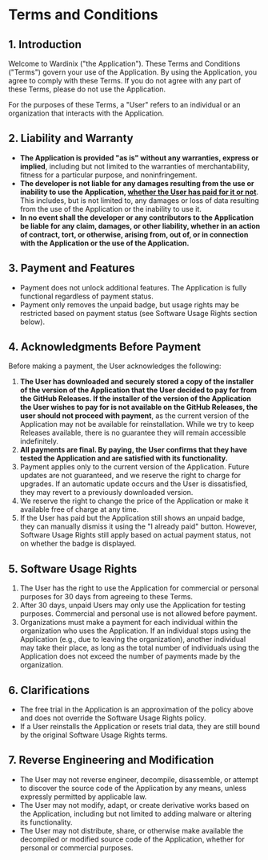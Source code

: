 # Terms and Conditions

## 1. Introduction

Welcome to Wardinix ("the Application"). These Terms and Conditions ("Terms") govern your use of the Application. By using the Application, you agree to comply with these Terms. If you do not agree with any part of these Terms, please do not use the Application.

For the purposes of these Terms, a "User" refers to an individual or an organization that interacts with the Application.

## 2. Liability and Warranty

- **The Application is provided "as is" without any warranties, express or implied**, including but not limited to the warranties of merchantability, fitness for a particular purpose, and noninfringement.
- **The developer is not liable for any damages resulting from the use or inability to use the Application, <ins>whether the User has paid for it or not</ins>**. This includes, but is not limited to, any damages or loss of data resulting from the use of the Application or the inability to use it.
- **In no event shall the developer or any contributors to the Application be liable for any claim, damages, or other liability, whether in an action of contract, tort, or otherwise, arising from, out of, or in connection with the Application or the use of the Application.**

## 3. Payment and Features

- Payment does not unlock additional features. The Application is fully functional regardless of payment status.
- Payment only removes the unpaid badge, but usage rights may be restricted based on payment status (see Software Usage Rights section below).

## 4. Acknowledgments Before Payment

Before making a payment, the User acknowledges the following:

1. **The User has downloaded and securely stored a copy of the installer of the version of the Application that the User decided to pay for from the GitHub Releases. If the installer of the version of the Application the User wishes to pay for is not available on the GitHub Releases, the user should not proceed with payment**, as the current version of the Application may not be available for reinstallation. While we try to keep Releases available, there is no guarantee they will remain accessible indefinitely.
2. **All payments are final. By paying, the User confirms that they have tested the Application and are satisfied with its functionality.**
3. Payment applies only to the current version of the Application. Future updates are not guaranteed, and we reserve the right to charge for upgrades. If an automatic update occurs and the User is dissatisfied, they may revert to a previously downloaded version.
4. We reserve the right to change the price of the Application or make it available free of charge at any time.
5. If the User has paid but the Application still shows an unpaid badge, they can manually dismiss it using the "I already paid" button. However, Software Usage Rights still apply based on actual payment status, not on whether the badge is displayed.

## 5. Software Usage Rights

1. The User has the right to use the Application for commercial or personal purposes for 30 days from agreeing to these Terms.
2. After 30 days, unpaid Users may only use the Application for testing purposes. Commercial and personal use is not allowed before payment.
3. Organizations must make a payment for each individual within the organization who uses the Application. If an individual stops using the Application (e.g., due to leaving the organization), another individual may take their place, as long as the total number of individuals using the Application does not exceed the number of payments made by the organization.

## 6. Clarifications

- The free trial in the Application is an approximation of the policy above and does not override the Software Usage Rights policy.
- If a User reinstalls the Application or resets trial data, they are still bound by the original Software Usage Rights terms.

## 7. Reverse Engineering and Modification

- The User may not reverse engineer, decompile, disassemble, or attempt to discover the source code of the Application by any means, unless expressly permitted by applicable law.
- The User may not modify, adapt, or create derivative works based on the Application, including but not limited to adding malware or altering its functionality.
- The User may not distribute, share, or otherwise make available the decompiled or modified source code of the Application, whether for personal or commercial purposes.
